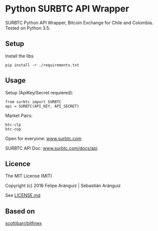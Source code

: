 # Python SURBTC API Wrapper

SURBTC Python API Wrapper, Bitcoin Exchange for Chile and Colombia.
Tested on Python 3.5.

## Setup

Install the libs

    pip install -r ./requirements.txt

## Usage

Setup (ApiKey/Secret requiered):

    from surbtc import SURBTC
    api = SURBTC(API_KEY, API_SECRET)

Market Pairs:

    btc-clp
    btc-cop

Open for everyone:
www.surbtc.com

SURBTC API Doc:
www.surbtc.com/docs/api

## Licence

The MIT License (MIT)

Copyright (c) 2016 Felipe Aránguiz | Sebastián Aránguiz

See [LICENSE.md](LICENSE.md)

## Based on

[scottjbarr/bitfinex](scottjbarr/bitfinex)
